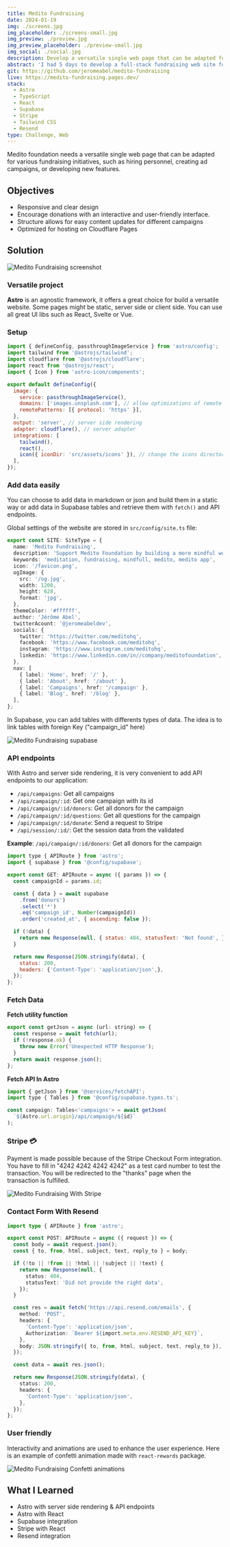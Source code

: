 ```yaml
---
title: Medito Fundraising
date: 2024-01-19
img: ./screens.jpg
img_placeholder: ./screens-small.jpg
img_preview: ./preview.jpg
img_preview_placeholder: ./preview-small.jpg
img_social: ./social.jpg
description: Develop a versatile single web page that can be adapted for various fundraising initiatives, such as hiring personnel, creating ad campaigns, or developing new features.
abstract: 'I had 5 days to develop a full-stack fundraising web site for the Medito foundation. Medito foundation is a nonprofit dedicated to improving mental wellbeing and helping people cope better with depression, stress, anxiety, and any other negative states of mind.'
git: https://github.com/jeromeabel/medito-fundraising
live: https://medito-fundraising.pages.dev/
stack:
  - Astro
  - TypeScript
  - React
  - Supabase
  - Stripe
  - Tailwind CSS
  - Resend
type: Challenge, Web
---
```


Medito foundation needs a versatile single web page that can be adapted for various fundraising initiatives, such as hiring personnel, creating ad campaigns, or developing new features.

## Objectives

- Responsive and clear design
- Encourage donations with an interactive and user-friendly interface.
- Structure allows for easy content updates for different campaigns
- Optimized for hosting on Cloudflare Pages

## Solution

![Medito Fundraising screenshot](./screen.jpg)

### Versatile project

**Astro** is an agnostic framework, it offers a great choice for build a versatile website. Some pages might be static, server side or client side. You can use all great UI libs such as React, Svelte or Vue.

### Setup

```js
import { defineConfig, passthroughImageService } from 'astro/config';
import tailwind from '@astrojs/tailwind';
import cloudflare from '@astrojs/cloudflare';
import react from '@astrojs/react';
import { Icon } from 'astro-icon/components';

export default defineConfig({
  image: {
    service: passthroughImageService(),
    domains: ['images.unsplash.com'], // allow optimizations of remote images
    remotePatterns: [{ protocol: 'https' }],
  },
  output: 'server', // server side rendering
  adapter: cloudflare(), // server adapter
  integrations: [
    tailwind(),
    react(),
    icon({ iconDir: 'src/assets/icons' }), // change the icons directory
  ],
});
```

### Add data easily

You can choose to add data in markdown or json and build them in a static way or add data in Supabase tables and retrieve them with `fetch()` and API endpoints.

Global settings of the website are stored in `src/config/site.ts` file:

```ts
export const SITE: SiteType = {
  name: 'Medito Fundraising',
  description: 'Support Medito Foundation by building a more mindful world',
  keywords: 'meditation, fundraising, mindfull, medito, medito app',
  icon: '/favicon.png',
  ogImage: {
    src: '/og.jpg',
    width: 1200,
    height: 628,
    format: 'jpg',
  },
  themeColor: '#ffffff',
  author: 'Jérôme Abel',
  twitterAcount: '@jeromeabeldev',
  socials: {
    twitter: 'https://twitter.com/meditohq',
    facebook: 'https://www.facebook.com/meditohq',
    instagram: 'https://www.instagram.com/meditohq',
    linkedin: 'https://www.linkedin.com/in//company/meditofoundation',
  },
  nav: [
    { label: 'Home', href: '/' },
    { label: 'About', href: '/about' },
    { label: 'Campaigns', href: '/campaign' },
    { label: 'Blog', href: '/blog' },
  ],
};
```

In Supabase, you can add tables with differents types of data. The idea is to link tables with foreign Key ("campaign_id" here)

![Medito Fundraising supabase](./supabase.png)

### API endpoints

With Astro and server side rendering, it is very convenient to add API endpoints to our application:

- `/api/campaigns`: Get all campaigns
- `/api/campaign/:id`: Get one campaign with its id
- `/api/campaign/:id/donors`: Get all donors for the campaign
- `/api/campaign/:id/questions`: Get all questions for the campaign
- `/api/campaign/:id/donate`: Send a request to Stripe
- `/api/session/:id/`: Get the session data from the validated

**Example**: `/api/campaign/:id/donors`: Get all donors for the campaign

```js
import type { APIRoute } from 'astro';
import { supabase } from '@config/supabase';

export const GET: APIRoute = async ({ params }) => {
  const campaignId = params.id;

  const { data } = await supabase
    .from('donors')
    .select('*')
    .eq('campaign_id', Number(campaignId))
    .order('created_at', { ascending: false });

  if (!data) {
    return new Response(null, { status: 404, statusText: 'Not found', });
  }

  return new Response(JSON.stringify(data), {
    status: 200,
    headers: {'Content-Type': 'application/json',},
  });
};
```

### Fetch Data

**Fetch utility function**

```js
export const getJson = async (url: string) => {
  const response = await fetch(url);
  if (!response.ok) {
    throw new Error('Unexpected HTTP Response');
  }
  return await response.json();
};
```

**Fetch API In Astro**

```js
import { getJson } from '@services/fetchAPI';
import type { Tables } from '@config/supabase.types.ts';

const campaign: Tables<'campaigns'> = await getJson(
  `${Astro.url.origin}/api/campaign/${id}`
);
```

### Stripe 💳

Payment is made possible because of the Stripe Checkout Form integration. You have to fill in "4242 4242 4242 4242" as a test card number to test the transaction. You will be redirected to the "thanks" page when the transaction is fulfilled.

![Medito Fundraising With Stripe](./stripe.jpg)

### Contact Form With Resend

```ts
import type { APIRoute } from 'astro';

export const POST: APIRoute = async ({ request }) => {
  const body = await request.json();
  const { to, from, html, subject, text, reply_to } = body;

  if (!to || !from || !html || !subject || !text) {
    return new Response(null, {
      status: 404,
      statusText: 'Did not provide the right data',
    });
  }

  const res = await fetch('https://api.resend.com/emails', {
    method: 'POST',
    headers: {
      'Content-Type': 'application/json',
      Authorization: `Bearer ${import.meta.env.RESEND_API_KEY}`,
    },
    body: JSON.stringify({ to, from, html, subject, text, reply_to }),
  });

  const data = await res.json();

  return new Response(JSON.stringify(data), {
    status: 200,
    headers: {
      'Content-Type': 'application/json',
    },
  });
};
```

### User friendly

Interactivity and animations are used to enhance the user experience. Here is an example of confetti animation made with `react-rewards` package.

![Medito Fundraising Confetti animations](./thanks.jpg)

## What I Learned

- Astro with server side rendering & API endpoints
- Astro with React
- Supabase integration
- Stripe with React
- Resend integration
